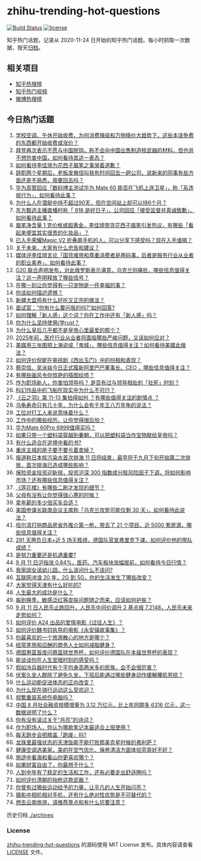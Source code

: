 # zhihu-trending-hot-questions

[![Build Status](https://github.com/justjavac/zhihu-trending-hot-questions/workflows/ci/badge.svg?branch=master)](https://github.com/justjavac/zhihu-trending-hot-questions/actions)
[![license](https://img.shields.io/github/license/justjavac/zhihu-trending-hot-questions)](https://github.com/justjavac/zhihu-trending-hot-questions/blob/master/LICENSE)

知乎热门话题，记录从 2020-11-24
日开始的知乎热门话题。每小时抓取一次数据，按天[归档](./archives)。

## 相关项目

- [知乎热搜榜](https://github.com/justjavac/zhihu-trending-top-search)
- [知乎热门视频](https://github.com/justjavac/zhihu-trending-hot-video)
- [微博热搜榜](https://github.com/justjavac/weibo-trending-hot-search)

## 今日热门话题

<!-- BEGIN -->
<!-- 最后更新时间 Tue Sep 12 2023 06:02:05 GMT+0800 (China Standard Time) -->

1. [学校空调、午休开始收费，为何消费降级和万物降价大趋势下，这些本该免费的东西都开始收费或涨价？](https://www.zhihu.com/question/620618493)
1. [拜登再次表示不愿与中国脱钩，称不会向中国出售制造核武器的材料，但也并不想伤害中国，如何看待其这一表态？](https://www.zhihu.com/question/621481155)
1. [如何看待李佳琦为花西子眉笔之事哭着道歉？](https://www.zhihu.com/question/621553216)
1. [辞职两个星期后，老板发微信叫我有时间回去一趟公司，说新来的同事有些方面还是不熟悉，我要回去吗？](https://www.zhihu.com/question/621371721)
1. [华为高管回应「数码博主测试华为 Mate 60 能否在飞机上连卫星」，称「系违规行为」，如何看待此事？](https://www.zhihu.com/question/621501214)
1. [为什么人在潜艇中待不超过90天，但在空间站上却可以待6个月？](https://www.zhihu.com/question/620380728)
1. [东方甄选主播直播时称「 918 是好日子」，公司回应「接受监督并真诚致歉」，如何看待此事？](https://www.zhihu.com/question/621478354)
1. [眉笔净含量 1 克价格或超黄金，李佳琦带货花西子眉笔引发热议，有哪些「看起来便宜其实很贵的化妆品」？](https://www.zhihu.com/question/621490968)
1. [已入手荣耀Magic V2 折叠屏手机的人，可以分享下感受吗？现在入手值嘛？](https://www.zhihu.com/question/621485791)
1. [关于未来，大家有什么忠告和建议？](https://www.zhihu.com/question/614626306)
1. [媒体评李佳琦言论「国货难带和尊重消费者是两码事，后者是服务行业从业者的职业素养」，如何看待此事？](https://www.zhihu.com/question/621445964)
1. [G20 联合声明发布，对此俄罗斯表示满意，乌克兰则痛批，哪些信息值得关注？这一声明释放了哪些信号？](https://www.zhihu.com/question/621481473)
1. [在哪一刻让你觉得有一只宠物是一件幸福的事？](https://www.zhihu.com/question/276662215)
1. [你该如何描述遗憾？](https://www.zhihu.com/question/604980829)
1. [新疆大盘鸡有什么好吃又正宗的做法？](https://www.zhihu.com/question/572032653)
1. [面试官：“你有什么要问我的吗?”如何回答?](https://www.zhihu.com/question/593296924)
1. [如何理解「新人感」这个词？你在工作中还有「新人感」吗？](https://www.zhihu.com/question/620631191)
1. [你为什么坚持使用/学rust？](https://www.zhihu.com/question/613975865)
1. [为什么皇后几乎都不是皇帝心里最爱的那个？](https://www.zhihu.com/question/607747906)
1. [2025年前，医疗行业从业者将面临哪些严峻问题，又该如何应对？](https://www.zhihu.com/question/621276574)
1. [美媒用三张图把上海说成「鬼城」，哪些信息值得关注？如何看待美媒此做法？](https://www.zhihu.com/question/621458145)
1. [如何评价倪妮在电视剧《西出玉门》中的扮相和表现？](https://www.zhihu.com/question/620935941)
1. [蔡崇信、吴泳铭今日正式履新阿里巴巴董事长、CEO ，哪些信息值得关注？](https://www.zhihu.com/question/621408529)
1. [有哪些画风令你惊艳的插图绘师？](https://www.zhihu.com/question/300674997)
1. [作为职场新人，你害怕领导吗？ 是否有过与领导相处的「社死」时刻？](https://www.zhihu.com/question/620916341)
1. [科幻作品中的飞船在现实中为什么不可行？](https://www.zhihu.com/question/620748129)
1. [《云之羽》第 11-13 集拍得如何 ？有哪些值得关注的剧情点 ？](https://www.zhihu.com/question/621258591)
1. [乌龟寿命只有几十年，为什么会有千年王八万年龟的说法？](https://www.zhihu.com/question/298150795)
1. [工位对打工人来说意味着什么？](https://www.zhihu.com/question/621501743)
1. [工作中的哪些经历，让你觉得很后怕？](https://www.zhihu.com/question/617985499)
1. [华为Mate 60Pro 6999值得买吗？](https://www.zhihu.com/question/620115253)
1. [如果只带一个塑料袋穿越到秦朝，可以把塑料袋当作宝物献给皇帝吗？](https://www.zhihu.com/question/620189037)
1. [有什么适合在逆境中看的书?](https://www.zhihu.com/question/428795857)
1. [重庆主城的房子要不要亏着卖掉？](https://www.zhihu.com/question/616048842)
1. [报道称日本核污染水首次排海 11 日将结束，最早将于九月下旬开始第二次排放，首次排海已造成哪些影响？](https://www.zhihu.com/question/621455823)
1. [保险资金投资迎新规，投资沪深 300 指数成分股风险因子下调，将如何影响市场？还有哪些信息值得关注？](https://www.zhihu.com/question/621397702)
1. [《莲花楼》有哪些二刷才发现的细节？](https://www.zhihu.com/question/620677823)
1. [父母有没有让你觉得很心寒的时候？](https://www.zhihu.com/question/291449450)
1. [拿年薪的多少倍买车合适？](https://www.zhihu.com/question/383531441)
1. [美国参谋长联席会议主席称「乌克兰攻势可能仅剩 30 天」，如何看待此说法？](https://www.zhihu.com/question/621457071)
1. [哈尔滨打响商品房省外推介第一枪，带去了 21 个项目、近 5000 套房源，哪些信息值得关注？](https://www.zhihu.com/question/621450579)
1. [291 天两负日本+近 5 场无胜绩，德国队官宣弗里克下课，如何评价他的带队成绩？](https://www.zhihu.com/question/621410462)
1. [是努力重要还是机遇重要?](https://www.zhihu.com/question/614793995)
1. [9 月 11 日沪指涨 0.84%，医药、汽车板块涨幅居前，如何看待今日行情？](https://www.zhihu.com/question/621450565)
1. [我家闺女读幼儿园，什么该问什么不该问?](https://www.zhihu.com/question/620527930)
1. [互联网冲浪 20 年，2G 到 5G，你的生活发生了哪些改变？](https://www.zhihu.com/question/621467869)
1. [大家觉得天津有什么好吃的?](https://www.zhihu.com/question/620393959)
1. [人生最大的成功是什么？](https://www.zhihu.com/question/615710396)
1. [每到换季，敏感泛红等皮肤问题随之而来，应该如何护肤？](https://www.zhihu.com/question/617441409)
1. [9 月 11 日人民币止跌回升，人民币中间价调升 2 基点报 7.2148，人民币未来走势如何？](https://www.zhihu.com/question/621474899)
1. [如何评价 A24 出品的爱情电影《过往人生》？](https://www.zhihu.com/question/585600383)
1. [如何评价魏书钧执导的电影《永安镇故事集》？](https://www.zhihu.com/question/620712781)
1. [你最喜欢的一个旅游散心的地方是哪个？](https://www.zhihu.com/question/616301388)
1. [经常差旅和应酬的商务人士如何减脂健身？](https://www.zhihu.com/question/620375876)
1. [德国男篮首度问鼎篮球世界杯，如何评价德国队在本届世界杯的表现？](https://www.zhihu.com/question/621409506)
1. [能谈谈你在人生至暗时刻的感受吗？](https://www.zhihu.com/question/620451567)
1. [假如冷兵器时代有个平均身高两米多的民族，会不会很厉害？](https://www.zhihu.com/question/621354190)
1. [伏案久坐人群除了避免久坐，下班后能通过哪些健身动作缓解腰肌劳损？](https://www.zhihu.com/question/619541939)
1. [什么运动能促进体态的正向改变？](https://www.zhihu.com/question/618904332)
1. [为什么现在骑行运动这么受欢迎？](https://www.zhihu.com/question/620709786)
1. [频繁重装系统伤电脑吗？](https://www.zhihu.com/question/620588317)
1. [中国 8 月社会融资规模增量为 3.12 万亿元，比上年同期多 6316 亿元，这一数据说明了什么？](https://www.zhihu.com/question/621472650)
1. [你有没有读过关于“月亮”的诗词？](https://www.zhihu.com/question/621467233)
1. [作为职场人，你认为哪款笔记本最适合上班使用？](https://www.zhihu.com/question/617348505)
1. [每天跑步会把膝盖「跑废」吗?](https://www.zhihu.com/question/619432375)
1. [龙珠里最强状态的天津饭能不能打败那美克星时候的弗利萨？](https://www.zhihu.com/question/506000522)
1. [健康空调选美家，美的在空气优化、保养清洁方面体验究竟好不好？](https://www.zhihu.com/question/621358915)
1. [旅途中看海和看山你更喜欢哪个？](https://www.zhihu.com/question/620476220)
1. [如果财富自由了，你最想干什么？](https://www.zhihu.com/question/611716781)
1. [人到中年有了稳定的生活和工作，还有必要走出舒适圈吗？](https://www.zhihu.com/question/621076107)
1. [如何评价清朝的抬枪这款武器？](https://www.zhihu.com/question/269040714)
1. [你曾有过哪些运动给予的力量，让平凡的人生开始闪亮？](https://www.zhihu.com/question/620919275)
1. [摄影中相机相对手机，还有什么绝对性优势是不可替代的？](https://www.zhihu.com/question/620272388)
1. [想去云南旅游，请推荐景点和有什么坑要注意？](https://www.zhihu.com/question/618366666)

<!-- END -->

历史归档 [./archives](./archives)

### License

[zhihu-trending-hot-questions](https://github.com/justjavac/zhihu-trending-hot-questions)
的源码使用 MIT License 发布。具体内容请查看 [LICENSE](./LICENSE) 文件。
